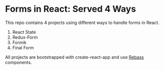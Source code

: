 # Forms in React: Served 4 Ways

This repo contains 4 projects using different ways to handle forms in React.

1. React State
2. Redux-Form
3. Formik
4. Final Form

All projects are bootstrapped with create-react-app and use [Rebass](https://rebassjs.org/) components.
